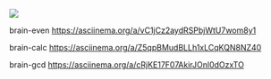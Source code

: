 <a href="https://codeclimate.com/github/yanpetrenko/python-project-49/maintainability"><img src="https://api.codeclimate.com/v1/badges/ba1a5d38fdf6956ad756/maintainability" /></a>

brain-even https://asciinema.org/a/vC1jCz2aydRSPbjWtU7wom8y1

brain-calc https://asciinema.org/a/Z5qpBMudBLLh1xLCqKQN8NZ40

brain-gcd https://asciinema.org/a/cRjKE17F07AkirJOnl0dOzxTO
